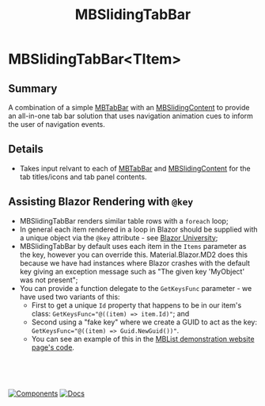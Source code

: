 ﻿---
uid: C.MBSlidingTabBar
title: MBSlidingTabBar
---
# MBSlidingTabBar&lt;TItem&gt;

## Summary

A combination of a simple [MBTabBar](xref:C.MBTabBar) with an [MBSlidingContent](xref:C.MBSlidingContent) to provide an all-in-one tab bar
solution that uses navigation animation cues to inform the user of navigation events.

## Details

- Takes input relvant to each of [MBTabBar](xref:C.MBTabBar) and [MBSlidingContent](xref:C.MBSlidingContent) for the tab titles/icons and tab panel contents.

## Assisting Blazor Rendering with `@key`

- MBSlidingTabBar renders similar table rows with a `foreach` loop;
- In general each item rendered in a loop in Blazor should be supplied with a unique object via the `@key` attribute - see [Blazor University](https://blazor-university.com/components/render-trees/optimising-using-key/);
- MBSlidingTabBar by default uses each item in the `Items` parameter as the key, however you can override this. Material.Blazor.MD2 does this because we have had instances where Blazor crashes with the default key giving an exception message such as "The given key 'MyObject' was not present";
- You can provide a function delegate to the `GetKeysFunc` parameter - we have used two variants of this:
  - First to get a unique `Id` property that happens to be in our item's class: `GetKeysFunc="@((item) => item.Id)"`; and
  - Second using a "fake key" where we create a GUID to act as the key: `GetKeysFunc="@((item) => Guid.NewGuid())"`.
  - You can see an example of this in the [MBList demonstration website page's code](https://github.com/Material-Blazor/Material.Blazor.MD2/blob/main/Material.Blazor.MD2.Website/Pages/List.razor#L155).

&nbsp;

&nbsp;

[![Components](https://img.shields.io/static/v1?label=Components&message=Plus&color=red)](xref:A.PlusComponents)
[![Docs](https://img.shields.io/static/v1?label=API%20Documentation&message=MBSlidingTabBar&color=brightgreen)](xref:Material.Blazor.MD2.MBSlidingTabBar`1)
